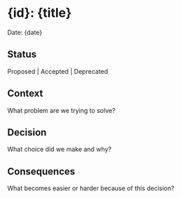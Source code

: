 # {id}: {title}

Date: {date}

## Status
Proposed | Accepted | Deprecated

## Context
What problem are we trying to solve?

## Decision
What choice did we make and why?

## Consequences
What becomes easier or harder because of this decision?

